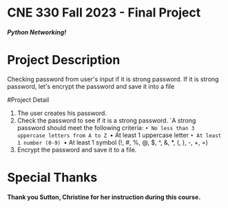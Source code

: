 # CNE 330 Fall 2023 - Final Project

##### Python Networking!

# Project Description
Checking password from user's input if it is strong password.
If it is strong password, let's encrypt the password and save it into a file

#Project Detail 

1. The user creates his password.
1. Check the password to see if it is a strong password.
`A strong password should meet the following criteria:
``• No less than 3 uppercase letters from A to Z
``• At least 1 uppercase letter
``• At least 1 number (0-9)
``• At least 1 symbol (!, #, %, @, $, ^, &, *, (, ), -, +, =)
1. Encrypt the password and save it to a file.


# Special Thanks

#### Thank you Sutton, Christine for her instruction during this course.
